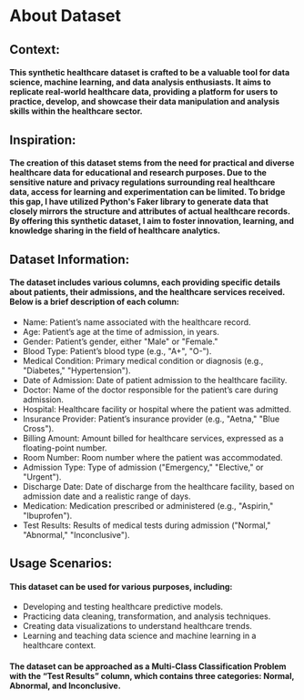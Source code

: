# About Dataset

## Context:
#### This synthetic healthcare dataset is crafted to be a valuable tool for data science, machine learning, and data analysis enthusiasts. It aims to replicate real-world healthcare data, providing a platform for users to practice, develop, and showcase their data manipulation and analysis skills within the healthcare sector.

## Inspiration:
#### The creation of this dataset stems from the need for practical and diverse healthcare data for educational and research purposes. Due to the sensitive nature and privacy regulations surrounding real healthcare data, access for learning and experimentation can be limited. To bridge this gap, I have utilized Python's Faker library to generate data that closely mirrors the structure and attributes of actual healthcare records. By offering this synthetic dataset, I aim to foster innovation, learning, and knowledge sharing in the field of healthcare analytics.

## Dataset Information:
#### The dataset includes various columns, each providing specific details about patients, their admissions, and the healthcare services received. Below is a brief description of each column:

- Name: Patient’s name associated with the healthcare record.
- Age: Patient’s age at the time of admission, in years.
- Gender: Patient’s gender, either "Male" or "Female."
- Blood Type: Patient’s blood type (e.g., "A+", "O-").
- Medical Condition: Primary medical condition or diagnosis (e.g., "Diabetes," "Hypertension").
- Date of Admission: Date of patient admission to the healthcare facility.
- Doctor: Name of the doctor responsible for the patient’s care during admission.
- Hospital: Healthcare facility or hospital where the patient was admitted.
- Insurance Provider: Patient’s insurance provider (e.g., "Aetna," "Blue Cross").
- Billing Amount: Amount billed for healthcare services, expressed as a floating-point number.
- Room Number: Room number where the patient was accommodated.
- Admission Type: Type of admission ("Emergency," "Elective," or "Urgent").
- Discharge Date: Date of discharge from the healthcare facility, based on admission date and a realistic range of days.
- Medication: Medication prescribed or administered (e.g., "Aspirin," "Ibuprofen").
- Test Results: Results of medical tests during admission ("Normal," "Abnormal," "Inconclusive").

## Usage Scenarios:
#### This dataset can be used for various purposes, including:

- Developing and testing healthcare predictive models.
- Practicing data cleaning, transformation, and analysis techniques.
- Creating data visualizations to understand healthcare trends.
- Learning and teaching data science and machine learning in a healthcare context.

#### The dataset can be approached as a Multi-Class Classification Problem with the “Test Results” column, which contains three categories: Normal, Abnormal, and Inconclusive.

